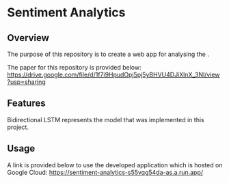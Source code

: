 # Sentiment Analytics

## Overview
The purpose of this repository is to create a web app for analysing the .

The paper for this repository is provided below:
https://drive.google.com/file/d/1f7i9HpudOpj5pj5yBHVU4DJiXlnX_3Nl/view?usp=sharing

## Features
Bidirectional LSTM represents the model that was implemented in this project.

## Usage
A link is provided below to use the developed application which is hosted on Google Cloud:
https://sentiment-analytics-s55vqg54da-as.a.run.app/
